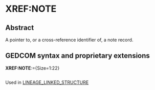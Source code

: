 ﻿<!-- licence GPL V2, cf https://github.com/TitiFix/geneweb -->
# XREF:NOTE
## Abstract
A pointer to, or a cross-reference identifier of, a note record.


## GEDCOM syntax and proprietary extensions

**XREF:NOTE**:={Size=1:22}
<pre>
</pre>
Used in <a href=Ged.LINEAGE_LINKED_STRUCTURE.md>LINEAGE_LINKED_STRUCTURE</a><br />